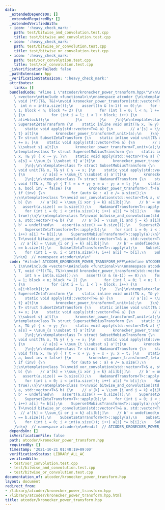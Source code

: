 ```yaml
---
data:
  _extendedDependsOn: []
  _extendedRequiredBy: []
  _extendedVerifiedWith:
  - icon: ':heavy_check_mark:'
    path: test/bitwise_and_convolution.test.cpp
    title: test/bitwise_and_convolution.test.cpp
  - icon: ':heavy_check_mark:'
    path: test/bitwise_or_convolution.test.cpp
    title: test/bitwise_or_convolution.test.cpp
  - icon: ':heavy_check_mark:'
    path: test/xor_convolution.test.cpp
    title: test/xor_convolution.test.cpp
  _isVerificationFailed: false
  _pathExtension: hpp
  _verificationStatusIcon: ':heavy_check_mark:'
  attributes:
    links: []
  bundledCode: "#line 1 \"atcoder/kronecker_power_transform.hpp\"\n\n\n\n#include\
    \ <vector>\n#include <functional>\n\nnamespace atcoder {\n\ntemplate<class T,\
    \ void (*f)(T&, T&)>\nvoid kronecker_power_transform(std::vector<T>& a) {\n  \
    \  int n = int(a.size());\n    assert((n & (n-1)) == 0);\n    for (int block =\
    \ 1; block < n; block *= 2) {\n        for (int l = 0; l < n; l += 2 * block)\
    \ {\n            for (int i = l; i < l + block; i++) {\n                f(a[i],\
    \ a[i+block]);\n            }\n        }\n    }\n}\n\ntemplate<class T> struct\
    \ SupersetZetaTransform {\n    static inline void unit(T& x, T& y) { x += y; }\n\
    \    static void apply(std::vector<T>& a) {\n        // a'[s] = \\sum_{s \\subset\
    \ t} a[t]\n        kronecker_power_transform<T,unit>(a);\n    }\n};\n\ntemplate<class\
    \ T> struct SubsetZetaTransform {\n    static inline void unit(T& x, T& y) { y\
    \ += x; }\n    static void apply(std::vector<T>& a) {\n        // a'[s] = \\sum_{t\
    \ \\subset s} a[t]\n        kronecker_power_transform<T,unit>(a);\n    }\n};\n\
    \ntemplate<class T> struct SupersetMobiusTransform {\n    static inline void unit(T&\
    \ x, T& y) { x -= y; }\n    static void apply(std::vector<T>& a) {\n        //\
    \ a[s] = \\sum_{s \\subset t} a'[t]\n        kronecker_power_transform<T,unit>(a);\n\
    \    }\n};\n\ntemplate<class T> struct SubsetMobiusTransform {\n    static inline\
    \ void unit(T& x, T& y) { y -= x; }\n    static void apply(std::vector<T>& a)\
    \ {\n        // a[s] = \\sum_{t \\subset s} a'[t]\n        kronecker_power_transform<T,unit>(a);\n\
    \    }\n};\n\ntemplate<class T> struct HadamardTransform {\n    static inline\
    \ void f(T& x, T& y) { T t = x + y; y = x - y; x = t; }\n    static void apply(std::vector<T>&\
    \ a, bool inv = false) {\n        kronecker_power_transform<T,f>(a);\n       \
    \ if (inv) {\n            for (auto &e : a) e /= a.size();\n        }\n    }\n\
    };\n\ntemplate<class T>\nvoid xor_convolution(std::vector<T>& a, std::vector<T>&\
    \ b) {\n    // a'[k] = \\sum_{i xor j = k} a[i]b[j]\n    // b' = undefined\n \
    \   assert(a.size() == b.size());\n    HadamardTransform<T>::apply(a);\n    HadamardTransform<T>::apply(b);\n\
    \    for (int i = 0; i < int(a.size()); i++) a[i] *= b[i];\n    HadamardTransform<T>::apply(a,\
    \ true);\n}\n\ntemplate<class T>\nvoid bitwise_and_convolution(std::vector<T>&\
    \ a, std::vector<T>& b) {\n    // a'[k] = \\sum_{i and j = k} a[i]b[j]\n    //\
    \ b' = undefined\n    assert(a.size() == b.size());\n    SupersetZetaTransform<T>::apply(a);\n\
    \    SupersetZetaTransform<T>::apply(b);\n    for (int i = 0; i < int(a.size());\
    \ i++) a[i] *= b[i];\n    SupersetMobiusTransform<T>::apply(a);\n}\n\ntemplate<class\
    \ T>\nvoid bitwise_or_convolution(std::vector<T>& a, std::vector<T>& b) {\n  \
    \  // a'[k] = \\sum_{i or j = k} a[i]b[j]\n    // b' = undefined\n    assert(a.size()\
    \ == b.size());\n    SubsetZetaTransform<T>::apply(a);\n    SubsetZetaTransform<T>::apply(b);\n\
    \    for (int i = 0; i < int(a.size()); i++) a[i] *= b[i];\n    SubsetMobiusTransform<T>::apply(a);\n\
    }\n\n}  // namespace atcoder\n\n\n"
  code: "#ifndef ATCODER_KRONECKER_POWER_TRANSFORM_HPP\n#define ATCODER_KRONECKER_POWER_TRANSFORM_HPP\
    \ 1\n\n#include <vector>\n#include <functional>\n\nnamespace atcoder {\n\ntemplate<class\
    \ T, void (*f)(T&, T&)>\nvoid kronecker_power_transform(std::vector<T>& a) {\n\
    \    int n = int(a.size());\n    assert((n & (n-1)) == 0);\n    for (int block\
    \ = 1; block < n; block *= 2) {\n        for (int l = 0; l < n; l += 2 * block)\
    \ {\n            for (int i = l; i < l + block; i++) {\n                f(a[i],\
    \ a[i+block]);\n            }\n        }\n    }\n}\n\ntemplate<class T> struct\
    \ SupersetZetaTransform {\n    static inline void unit(T& x, T& y) { x += y; }\n\
    \    static void apply(std::vector<T>& a) {\n        // a'[s] = \\sum_{s \\subset\
    \ t} a[t]\n        kronecker_power_transform<T,unit>(a);\n    }\n};\n\ntemplate<class\
    \ T> struct SubsetZetaTransform {\n    static inline void unit(T& x, T& y) { y\
    \ += x; }\n    static void apply(std::vector<T>& a) {\n        // a'[s] = \\sum_{t\
    \ \\subset s} a[t]\n        kronecker_power_transform<T,unit>(a);\n    }\n};\n\
    \ntemplate<class T> struct SupersetMobiusTransform {\n    static inline void unit(T&\
    \ x, T& y) { x -= y; }\n    static void apply(std::vector<T>& a) {\n        //\
    \ a[s] = \\sum_{s \\subset t} a'[t]\n        kronecker_power_transform<T,unit>(a);\n\
    \    }\n};\n\ntemplate<class T> struct SubsetMobiusTransform {\n    static inline\
    \ void unit(T& x, T& y) { y -= x; }\n    static void apply(std::vector<T>& a)\
    \ {\n        // a[s] = \\sum_{t \\subset s} a'[t]\n        kronecker_power_transform<T,unit>(a);\n\
    \    }\n};\n\ntemplate<class T> struct HadamardTransform {\n    static inline\
    \ void f(T& x, T& y) { T t = x + y; y = x - y; x = t; }\n    static void apply(std::vector<T>&\
    \ a, bool inv = false) {\n        kronecker_power_transform<T,f>(a);\n       \
    \ if (inv) {\n            for (auto &e : a) e /= a.size();\n        }\n    }\n\
    };\n\ntemplate<class T>\nvoid xor_convolution(std::vector<T>& a, std::vector<T>&\
    \ b) {\n    // a'[k] = \\sum_{i xor j = k} a[i]b[j]\n    // b' = undefined\n \
    \   assert(a.size() == b.size());\n    HadamardTransform<T>::apply(a);\n    HadamardTransform<T>::apply(b);\n\
    \    for (int i = 0; i < int(a.size()); i++) a[i] *= b[i];\n    HadamardTransform<T>::apply(a,\
    \ true);\n}\n\ntemplate<class T>\nvoid bitwise_and_convolution(std::vector<T>&\
    \ a, std::vector<T>& b) {\n    // a'[k] = \\sum_{i and j = k} a[i]b[j]\n    //\
    \ b' = undefined\n    assert(a.size() == b.size());\n    SupersetZetaTransform<T>::apply(a);\n\
    \    SupersetZetaTransform<T>::apply(b);\n    for (int i = 0; i < int(a.size());\
    \ i++) a[i] *= b[i];\n    SupersetMobiusTransform<T>::apply(a);\n}\n\ntemplate<class\
    \ T>\nvoid bitwise_or_convolution(std::vector<T>& a, std::vector<T>& b) {\n  \
    \  // a'[k] = \\sum_{i or j = k} a[i]b[j]\n    // b' = undefined\n    assert(a.size()\
    \ == b.size());\n    SubsetZetaTransform<T>::apply(a);\n    SubsetZetaTransform<T>::apply(b);\n\
    \    for (int i = 0; i < int(a.size()); i++) a[i] *= b[i];\n    SubsetMobiusTransform<T>::apply(a);\n\
    }\n\n}  // namespace atcoder\n\n#endif  // ATCODER_KRONECKER_POWER_TRANSFORM_HPP\n"
  dependsOn: []
  isVerificationFile: false
  path: atcoder/kronecker_power_transform.hpp
  requiredBy: []
  timestamp: '2021-10-21 01:48:19+09:00'
  verificationStatus: LIBRARY_ALL_AC
  verifiedWith:
  - test/xor_convolution.test.cpp
  - test/bitwise_and_convolution.test.cpp
  - test/bitwise_or_convolution.test.cpp
documentation_of: atcoder/kronecker_power_transform.hpp
layout: document
redirect_from:
- /library/atcoder/kronecker_power_transform.hpp
- /library/atcoder/kronecker_power_transform.hpp.html
title: atcoder/kronecker_power_transform.hpp
---
```

